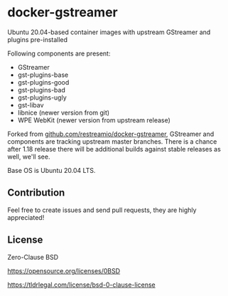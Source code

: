 # docker-gstreamer
Ubuntu 20.04-based container images with upstream GStreamer and plugins pre-installed

Following components are present:
* GStreamer
* gst-plugins-base
* gst-plugins-good
* gst-plugins-bad
* gst-plugins-ugly
* gst-libav
* libnice (newer version from git)
* WPE WebKit (newer version from upstream release)

Forked from [github.com/restreamio/docker-gstreamer](https://github.com/restreamio/docker-gstreamer), GStreamer and components are tracking upstream master branches.
There is a chance after 1.18 release there will be additional builds against stable releases as well, we'll see.

Base OS is Ubuntu 20.04 LTS.

## Contribution
Feel free to create issues and send pull requests, they are highly appreciated!

## License
Zero-Clause BSD

https://opensource.org/licenses/0BSD

https://tldrlegal.com/license/bsd-0-clause-license
